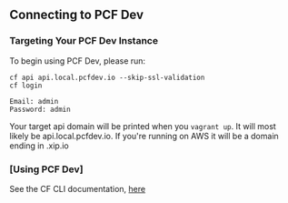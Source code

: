 ## Connecting to PCF Dev

### Targeting Your PCF Dev Instance

To begin using PCF Dev, please run:

```
cf api api.local.pcfdev.io --skip-ssl-validation
cf login

Email: admin
Password: admin
```

Your target api domain will be printed when you `vagrant up`. It will most likely be api.local.pcfdev.io. If you're running on AWS it will be a domain ending in .xip.io

### [Using PCF Dev]

See the CF CLI documentation, [here](http://docs.pivotal.io/pivotalcf/devguide/deploy-apps/deploy-app.html)
